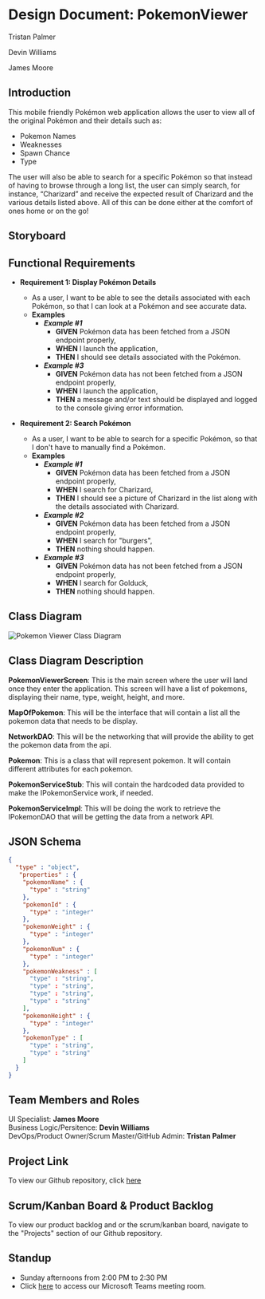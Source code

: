 # Design Document: PokemonViewer
Tristan Palmer

Devin Williams

James Moore

## Introduction

This mobile friendly Pokémon web application allows the user to view all of the original Pokémon and their details such as:
- Pokemon Names 
- Weaknesses 
- Spawn Chance 
- Type

The user will also be able to search for a specific Pokémon so that instead of having to browse through a long list, the user can simply search, for instance, “Charizard” and receive the expected result of Charizard and the various details listed above. All of this can be done either at the comfort of ones home or on the go!

## Storyboard

## Functional Requirements

- **Requirement 1: Display Pokémon Details**
  - As a user, I want to be able to see the details associated with each Pokémon, so that I can look at a Pokémon and see accurate data.
  - **Examples**
    - ***Example #1***
      - **GIVEN** Pokémon data has been fetched from a JSON endpoint properly, 
      - **WHEN** I launch the application, 
      - **THEN** I should see details associated with the Pokémon.
    - ***Example #3***
      - **GIVEN** Pokémon data has not been fetched from a JSON endpoint properly, 
      - **WHEN** I launch the application, 
      - **THEN** a message and/or text should be displayed and logged to the console giving error information.

- **Requirement 2: Search Pokémon**
  - As a user, I want to be able to search for a specific Pokémon, so that I don't have to manually find a Pokémon.
  - **Examples**
    - ***Example #1***
      - **GIVEN** Pokémon data has been fetched from a JSON endpoint properly, 
      - **WHEN** I search for Charizard, 
      - **THEN** I should see a picture of Charizard in the list along with the details associated with Charizard.
    - ***Example #2***
      - **GIVEN** Pokémon data has been fetched from a JSON endpoint properly, 
      - **WHEN** I search for "burgers", 
      - **THEN** nothing should happen.
    - ***Example #3***
      - **GIVEN** Pokémon data has not been fetched from a JSON endpoint properly, 
      - **WHEN** I search for Golduck, 
      - **THEN** nothing should happen. 
    
  
## Class Diagram
![Pokemon Viewer Class Diagram](https://user-images.githubusercontent.com/38698098/93380281-076ca980-f82d-11ea-95bc-8bb27ef96d8d.png)
## Class Diagram Description

**PokemonViewerScreen**: This is the main screen where the user will land once they enter the application. This screen will have a list of pokemons, displaying their name, type, weight, height, and more.

**MapOfPokemon**: This will be the interface that will contain a list all the pokemon data that needs to be display.

**NetworkDAO**: This will be the networking that will provide the ability to get the pokemon data from the api.

**Pokemon**: This is a class that will represent pokemon. It will contain different attributes for each pokemon.

**PokemonServiceStub**: This will contain the hardcoded data provided to make the IPokemonService work, if needed.

**PokemonServiceImpl**: This will be doing the work to retrieve the IPokemonDAO that will be getting the data from a network API.

## JSON Schema
```json
{  
  "type" : "object",  
   "properties" : {  
    "pokemonName" : {  
      "type" : "string"  
    },  
    "pokemonId" : {  
      "type" : "integer"  
    },  
    "pokemonWeight" : {  
      "type" : "integer"  
    },  
    "pokemonNum" : {  
      "type" : "integer"  
    },  
    "pokemonWeakness" : [  
      "type" : "string",  
      "type" : "string",  
      "type" : "string",  
      "type" : "string"  
    ],  
    "pokemonHeight" : {  
      "type" : "integer"  
    },  
    "pokemonType" : [  
      "type" : "string",  
      "type" : "string"  
    ]  
  }  
}  
```
## Team Members and Roles

UI Specialist: **James Moore**  
Business Logic/Persitence: **Devin Williams**  
DevOps/Product Owner/Scrum Master/GitHub Admin: **Tristan Palmer**  

## Project Link

To view our Github repository, click [here](https://github.com/palmertt-uc/PokemonViewer)

## Scrum/Kanban Board & Product Backlog

To view our product backlog and or the scrum/kanban board, navigate to the "Projects" section of our Github repository.

## Standup

- Sunday afternoons from 2:00 PM to 2:30 PM
- Click [here](https://teams.microsoft.com/l/meetup-join/19%3ameeting_YjJlYjA2YWEtMTY5NS00MTlhLWE5ZjYtNzZmNGE2YTE4ODJj%40thread.v2/0?context=%7b%22Tid%22%3a%22f5222e6c-5fc6-48eb-8f03-73db18203b63%22%2c%22Oid%22%3a%22f3fcca4c-d338-4a57-b92c-8f9d0d544b27%22%7d) to access our Microsoft Teams meeting room.
